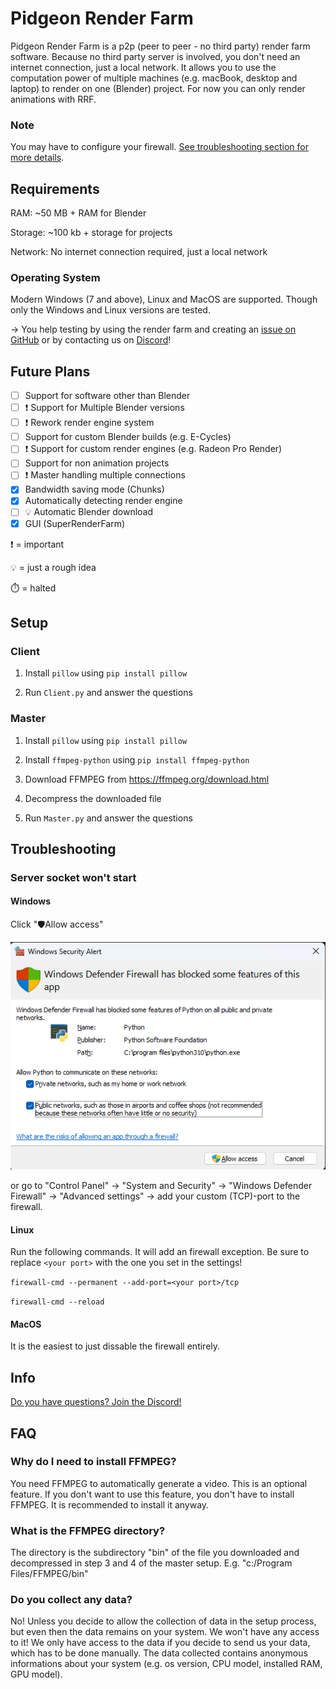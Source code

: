 # Pidgeon Render Farm
Pidgeon Render Farm is a p2p (peer to peer - no third party) render farm software. Because no third party server is involved, you don't need an internet connection, just a local network. It allows you to use the computation power of multiple machines (e.g. macBook, desktop and laptop) to render on one (Blender) project. For now you can only render animations with RRF.

### Note
You may have to configure your firewall. [See troubleshooting section for more details](https://github.com/PidgeonTools/PidgeonRenderFarm#server-socket-wont-start).

## Requirements
RAM: ~50 MB + RAM for Blender

Storage: ~100 kb + storage for projects

Network: No internet connection required, just a local network

### Operating System
Modern Windows (7 and above), Linux and MacOS are supported. Though only the Windows and Linux versions are tested.

-> You help testing by using the render farm and creating an [issue on GitHub](https://github.com/PidgeonTools/PidgeonRenderFarm/issues/new?template=bug_report.md) or by contacting us on [Discord](https://discord.gg/cnFdGQP)!

## Future Plans
- [ ] Support for software other than Blender
- [ ] ❗ Support for Multiple Blender versions
- [ ] ❗ Rework render engine system
- [ ] Support for custom Blender builds (e.g. E-Cycles)
- [ ] ❗ Support for custom render engines (e.g. Radeon Pro Render)
- [ ] Support for non animation projects
- [ ] ❗ Master handling multiple connections
- [x] Bandwidth saving mode (Chunks)
- [x] Automatically detecting render engine
- [ ] 💡 Automatic Blender download
- [x] GUI (SuperRenderFarm)

❗ = important

💡 = just a rough idea

⏱️ = halted

## Setup
### Client
1. Install ``pillow`` using ``pip install pillow``

2. Run ``Client.py`` and answer the questions

### Master
1. Install ``pillow`` using ``pip install pillow``

2. Install ``ffmpeg-python`` using ``pip install ffmpeg-python``

3. Download FFMPEG from https://ffmpeg.org/download.html

4. Decompress the downloaded file

5. Run ``Master.py`` and answer the questions

## Troubleshooting
### Server socket won't start
#### Windows
Click "🛡️Allow access"

![Alt text](/images/windows-security.png)

or go to "Control Panel" -> "System and Security" -> "Windows Defender Firewall" -> "Advanced settings" -> add your custom (TCP)-port to the firewall.

#### Linux
Run the following commands. It will add an firewall exception. Be sure to replace ``<your port>`` with the one you set in the settings!

``firewall-cmd --permanent --add-port=<your port>/tcp``

``firewall-cmd --reload``

#### MacOS
It is the easiest to just dissable the firewall entirely.

## Info
[Do you have questions? Join the Discord!](https://discord.gg/cnFdGQP)

## FAQ
### Why do I need to install FFMPEG?
You need FFMPEG to automatically generate a video. This is an optional feature. If you don't want to use this feature, you don't have to install FFMPEG. It is recommended to install it anyway.

### What is the FFMPEG directory?
The directory is the subdirectory "bin" of the file you downloaded and decompressed in step 3 and 4 of the master setup. E.g. "c:/Program Files/FFMPEG/bin"

### Do you collect any data?
No! Unless you decide to allow the collection of data in the setup process, but even then the data remains on your system. We won't have any access to it! We only have access to the data if you decide to send us your data, which has to be done manually. The data collected contains anonymous informations about your system (e.g. os version, CPU model, installed RAM, GPU model).

